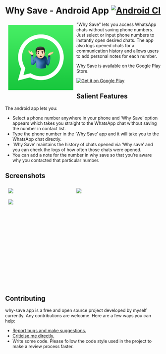 # Why Save - Android App  [![Android CI](https://github.com/random-rachit/why-save-android/actions/workflows/android.yml/badge.svg)](https://github.com/random-rachit/why-save-android/actions/workflows/android.yml)

<img src="./why_save_logo.png" align="left"
width="210" padding hspace="10" vspace="10">
"Why Save" lets you access WhatsApp chats without saving phone numbers. Just select or input phone numbers to instantly open desired chats. The app also logs opened chats for a communication history and allows users to add personal notes for each number.

Why Save is available on the Google Play Store.

<p align="left">
<a href="https://play.google.com/store/apps/details?id=com.rachitbhutani.whysave">
    <img alt="Get it on Google Play"
        height="80"
        src="https://play.google.com/intl/en_us/badges/images/generic/en_badge_web_generic.png" />
</a>  
</p>

## Salient Features

The android app lets you:
- Select a phone number anywhere in your phone and ‘Why Save’ option appears which takes you straight to the WhatsApp chat without saving the number in contact list.
- Type the phone number in the ‘Why Save’ app and it will take you to the WhatsApp chat directly.
- ‘Why Save’ maintains the history of chats opened via ‘Why save’ and you can check the logs of how often those chats were opened.
- You can add a note for the number in why save so that you’re aware why you contacted that particular number.

## Screenshots
<img src="https://play-lh.googleusercontent.com/vz6RW6rcq3KkUfxu2rdYIT_tBI2DASQBIFgjCmfZpxoOktXa1T0Mt1KAvQaQZsdhfOE=w1052-h592-rw" align="left" width="200" hspace="10" vspace="10">

<img src="https://play-lh.googleusercontent.com/0fpT3Lx_rfYts6p_C-OXh7onWTye9PtzCqMs_eT1rK4hMDlvmR94ums6H3DfNMKf9qg=w1052-h592-rw" align="left" width="200" hspace="10" vspace="10">

<img src="https://play-lh.googleusercontent.com/nLcGNdZxqH48tVhhtYzJStdXYEEJ0Fb9HOVJ2My5vm30CyniLGc58FMFfOaf75PEBE8=w1052-h592-rw" align="left" width="200" hspace="10" vspace="10">

<br><br><br><br><br><br><br><br><br><br><br><br><br><br><br><br><br><br><br>

## Contributing
why-save app is a free and open source project developed by myself currently. Any contributions are welcome. Here are a few ways you can help:
 * [Report bugs and make suggestions.](https://github.com/wallabag/android-app/issues)
 * [Criticise me directly.](mailto:contact@rachitbhutani.com)
 * Write some code. Please follow the code style used in the project to make a review process faster.